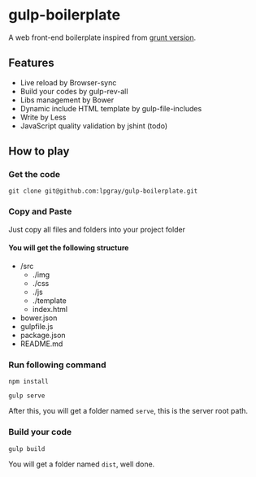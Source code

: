 # gulp-boilerplate

A web front-end boilerplate inspired from [grunt version](https://github.com/lpgray/ray-grunt-template).

## Features

- Live reload by Browser-sync
- Build your codes by gulp-rev-all
- Libs management by Bower
- Dynamic include HTML template by gulp-file-includes
- Write by Less
- JavaScript quality validation by jshint (todo)

## How to play

### Get the code

    git clone git@github.com:lpgray/gulp-boilerplate.git

### Copy and Paste

Just copy all files and folders into your project folder

#### You will get the following structure

- /src
    - ./img
    - ./css
    - ./js
    - ./template
    - index.html
- bower.json
- gulpfile.js
- package.json
- README.md

### Run following command

    npm install

    gulp serve

After this, you will get a folder named `serve`, this is the server root path.

### Build your code

    gulp build

You will get a folder named `dist`, well done.

